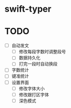 # swift-typer

# TODO

- [ ] 自动发文
  - [ ] 修改每段字数时调整段号
  - [ ] 数据持久化
  - [ ] 打完一段时自动换段
- [ ] 字数统计
- [ ] 键准统计
- [ ] 设置界面
  - [ ] 修改字体大小
  - [ ] 修改跟打区字体
  - [ ] 深色模式
